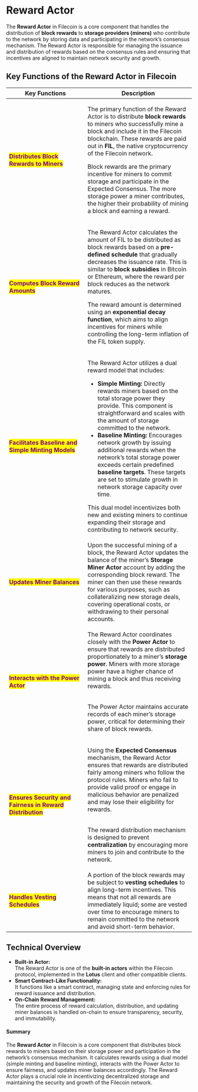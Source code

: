 # Reward Actor

The **Reward Actor** in Filecoin is a core component that handles the distribution of **block rewards** to **storage providers (miners)** who contribute to the network by storing data and participating in the network’s consensus mechanism. The Reward Actor is responsible for managing the issuance and distribution of rewards based on the consensus rules and ensuring that incentives are aligned to maintain network security and growth.

## **Key Functions of the Reward Actor in Filecoin**

<table data-full-width="false"><thead><tr><th width="197">Key Functions</th><th>Description</th></tr></thead><tbody><tr><td><mark style="color:purple;"><strong>Distributes Block Rewards to Miners</strong></mark></td><td><p>The primary function of the Reward Actor is to distribute <strong>block rewards</strong> to miners who successfully mine a block and include it in the Filecoin blockchain. These rewards are paid out in <strong>FIL</strong>, the native cryptocurrency of the Filecoin network.</p><p>Block rewards are the primary incentive for miners to commit storage and participate in the Expected Consensus. The more storage power a miner contributes, the higher their probability of mining a block and earning a reward.</p></td></tr><tr><td><mark style="color:purple;"><strong>Computes Block Reward Amounts</strong></mark></td><td><p>The Reward Actor calculates the amount of FIL to be distributed as block rewards based on a <strong>pre-defined schedule</strong> that gradually decreases the issuance rate. This is similar to <strong>block subsidies</strong> in Bitcoin or Ethereum, where the reward per block reduces as the network matures.</p><p>The reward amount is determined using an <strong>exponential decay function</strong>, which aims to align incentives for miners while controlling the long-term inflation of the FIL token supply.</p></td></tr><tr><td><mark style="color:purple;"><strong>Facilitates Baseline and Simple Minting Models</strong></mark></td><td><p>The Reward Actor utilizes a dual reward model that includes:</p><ul><li><strong>Simple Minting:</strong> Directly rewards miners based on the total storage power they provide. This component is straightforward and scales with the amount of storage committed to the network.</li><li><strong>Baseline Minting:</strong> Encourages network growth by issuing additional rewards when the network’s total storage power exceeds certain predefined <strong>baseline targets</strong>. These targets are set to stimulate growth in network storage capacity over time.</li></ul><p>This dual model incentivizes both new and existing miners to continue expanding their storage and contributing to network security.</p></td></tr><tr><td><mark style="color:purple;"><strong>Updates Miner Balances</strong></mark></td><td>Upon the successful mining of a block, the Reward Actor updates the balance of the miner’s <strong>Storage Miner Actor</strong> account by adding the corresponding block reward. The miner can then use these rewards for various purposes, such as collateralizing new storage deals, covering operational costs, or withdrawing to their personal accounts.</td></tr><tr><td><mark style="color:purple;"><strong>Interacts with the Power Actor</strong></mark></td><td><p>The Reward Actor coordinates closely with the <strong>Power Actor</strong> to ensure that rewards are distributed proportionately to a miner’s <strong>storage power</strong>. Miners with more storage power have a higher chance of mining a block and thus receiving rewards.</p><p><br>The Power Actor maintains accurate records of each miner’s storage power, critical for determining their share of block rewards.</p></td></tr><tr><td><mark style="color:purple;"><strong>Ensures Security and Fairness in Reward Distribution</strong></mark></td><td><p>Using the <strong>Expected Consensus</strong> mechanism, the Reward Actor ensures that rewards are distributed fairly among miners who follow the protocol rules. Miners who fail to provide valid proof or engage in malicious behavior are penalized and may lose their eligibility for rewards.</p><p><br>The reward distribution mechanism is designed to prevent <strong>centralization</strong> by encouraging more miners to join and contribute to the network.</p></td></tr><tr><td><mark style="color:purple;"><strong>Handles Vesting Schedules</strong></mark></td><td>A portion of the block rewards may be subject to <strong>vesting schedules</strong> to align long-term incentives. This means that not all rewards are immediately liquid; some are vested over time to encourage miners to remain committed to the network and avoid short-term behavior.</td></tr></tbody></table>

## **Technical Overview**

* **Built-in Actor:**\
  The Reward Actor is one of the **built-in actors** within the Filecoin protocol, implemented in the **Lotus** client and other compatible clients.
* **Smart Contract-Like Functionality:**\
  It functions like a smart contract, managing state and enforcing rules for reward issuance and distribution.
* **On-Chain Reward Management:**\
  The entire process of reward calculation, distribution, and updating miner balances is handled on-chain to ensure transparency, security, and immutability.

#### **Summary**

The **Reward Actor** in Filecoin is a core component that distributes block rewards to miners based on their storage power and participation in the network’s consensus mechanism. It calculates rewards using a dual model (simple minting and baseline minting), interacts with the Power Actor to ensure fairness, and updates miner balances accordingly. The Reward Actor plays a crucial role in incentivizing decentralized storage and maintaining the security and growth of the Filecoin network.
